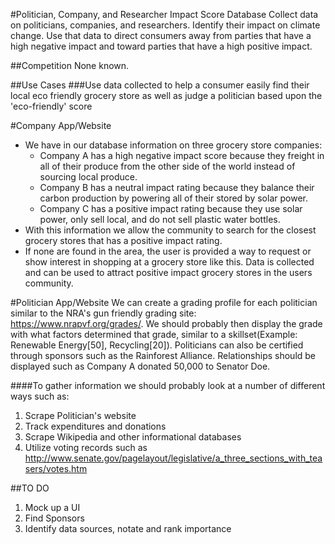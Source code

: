 
#Politician, Company, and Researcher Impact Score Database
Collect data on politicians, companies, and researchers. Identify their impact on climate change. Use that data to direct consumers away from parties that have a high negative impact and toward parties that have a high positive impact.

##Competition
None known.

##Use Cases
###Use data collected to help a consumer easily find their local eco friendly grocery store as well as judge a politician based upon the 'eco-friendly' score

#Company App/Website
* We have in our database information on three grocery store companies:
  * Company A has a high negative impact score because they freight in all of their produce from the other side of the world instead of sourcing local produce.
  * Company B has a neutral impact rating because they balance their carbon production by powering all of their stored by solar power.
  * Company C has a positive impact rating because they use solar power, only sell local, and do not sell plastic water bottles.
* With this information we allow the community to search for the closest grocery stores that has a positive impact rating.
* If none are found in the area, the user is provided a way to request or show interest in shopping at a grocery store like this. Data is collected and can be used to attract positive impact grocery stores in the users community.

#Politician App/Website
We can create a grading profile for each politician similar to the NRA's gun friendly grading site: https://www.nrapvf.org/grades/. We should probably then display the grade with what factors determined that grade, similar to a skillset(Example: Renewable Energy[50], Recycling[20]). Politicians can also be certified through sponsors such as the Rainforest Alliance. Relationships should be displayed such as Company A donated 50,000 to Senator Doe. 

####To gather information we should probably look at a number of different ways such as:  
1. Scrape Politician's website  
2. Track expenditures and donations  
3. Scrape Wikipedia and other informational databases  
4. Utilize voting records such as http://www.senate.gov/pagelayout/legislative/a_three_sections_with_teasers/votes.htm  

   
##TO DO  
1. Mock up a UI  
2. Find Sponsors  
3. Identify data sources, notate and rank importance  
 
